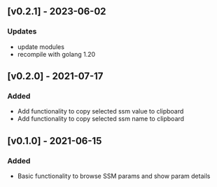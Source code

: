 ## [v0.2.1] - 2023-06-02
### Updates
  - update modules 
  - recompile with golang 1.20 
## [v0.2.0] - 2021-07-17
### Added 
   - Add functionality to copy selected ssm value to clipboard
   - Add functionality to copy selected ssm name to clipboard
## [v0.1.0] - 2021-06-15
### Added 
   - Basic functionality to browse SSM params and show param details